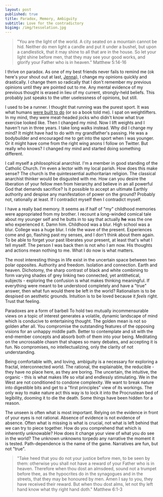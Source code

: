 ```yaml
---
layout: post
published: true
title: Paradox, Memory, Ambiguity
subtitle: Love for the contradictory
bigimg: /img/tesselation.jpg
---
```

>"You are the light of the world. A city seated on a mountain cannot be hid. Neither do men light a candle and put it under a bushel, but upon a candlestick, that it may shine to all that are in the house. So let your light shine before men, that they may see your good works, and glorify your Father who is in heaven." Matthew 5:14-16

I thrive on paradox. As one of my best friends never fails to remind me (ok here's your shout out at last, [Jenna](https://twitter.com/madpupil3)), I change my opinions quickly and drastically. I change them so radically that I don't remember my previous opinions until they are pointed out to me. Any mental evidence of my previous thought is erased in lieu of my current, strongly-held beliefs. This probably just speaks to the utter uselessness of opinions, but still.

I used to be a runner. I thought that running was the purest sport. It was what humans [were built to do](https://en.wikipedia.org/wiki/Endurance_running_hypothesis) (or so a book told me). I spat on weightlifters. In my  mind, they were meat-headed jocks who didn't know what true exercise looked like. Then I changed my mind. Now I lift weights and I haven't run in three years. I take long walks instead. Why did I change my mind? It might have had to do with my grandfather's passing. He was a bodybuilder and encouraged me to get into the sport when I was younger. Or it might have come from the right wing anons I follow on Twitter. But really who knows? I changed my mind and started doing something different.

I call myself a philosophical anarchist. I'm a member in good standing of the Catholic Church. I'm even a lector with my local parish. How does this make sense? The church is the quintessential authoritarian religion. The classical anarchist thinker would be disgusted with me. How can you desire the liberation of your fellow men from hierarchy and believe in an all powerful God that demands sacrifice? Is it possible to accept an ultimate Earthly authority and despise any manifestation of power on the ground? Probably not, rationally at least. If I contradict myself then I contradict myself.

I have a really bad memory. It seems as if half of "my" childhood memories were appropriated from my brother. I recount a long-winded comical tale about my younger self and he butts in to say that actually __he__ was the one who experienced it. Damn him. Childhood was a blur. High school was a blur. College was a huge blur. I ride the wave of the present. Experiences come and go, flashing past my senses, and I don't think about them again. To be able to forget your past liberates your present, at least that's what I tell myself. The person I was back then is not who I am now. His thoughts and actions mean nothing to me. What I do now is what matters.

The most interesting things in life exist in the uncertain space between two polar opposites. Authority and freedom. Isolation and connection. Earth and heaven. Dichotomy, the sharp contrast of black and white combining to form varying shades of grey linking two connected, yet antithetical, subjects - exploring the confusion is what makes thinking meaningful. If everything were meant to be understood completely and have a "true" answer, then what fun would there be left in the world? Rationalism is to be despised on aesthetic grounds. Intuition is to be loved because it _feels_ right. Trust that feeling.

Paradoxes are a form of barbell To hold two mutually incommensurable views on a topic of interest generates a volatile, dynamic landscape of mind which is conducive to entertaining thought. The golden mean is not so golden after all. You compromise the outstanding features of the opposing visions for an unhappy middle path. Better to contemplate and sit with the end-member concepts and absorb both of them into your being. Meditating on the uncrossable chasm that shapes so many debates, and accepting it is fun. No compromises, no intellectualizing, only the clarity of not understanding.

Being comfortable with, and loving, ambiguity is a necessary for exploring a fractal, interconnected world. The rational, the explainable, the reducible - they have no place here, as they are boring. The uncertain, the intuitive, the organic - this is what makes life so vital and endlessly stimulating. We in the West are not conditioned to condone complexity. We want to break nature into digestible bits and get to a "first principles" view of its workings. The only way to make nature act this way is to lock it into the Procrustean bed of legibility, dooming it to die the death.  Some things have been hidden for a reason.

The unseen is often what is most important. Relying on the evidence in front of your eyes is not rational. Absence of evidence is not evidence of absence. Often what is missing is what is crucial, not what is left behind that we can try to piece together. How do you comprehend that which is inherently unknowable? How does it change your view of what you do see in the world? The unknown unknowns torpedo any narrative the moment it is tested. Path-dependence is the name of the game. Narratives are fun, but not "true".

>"Take heed that you do not your justice before men, to be seen by them: otherwise you shall not have a reward of your Father who is in heaven. Therefore when thou dost an almsdeed, sound not a trumpet before thee, as the hypocrites do in the synagogues and in the streets, that they may be honoured by men. Amen I say to you, they have received their reward. But when thou dost alms, let not thy left hand know what thy right hand doth." Matthew 6:1-3
